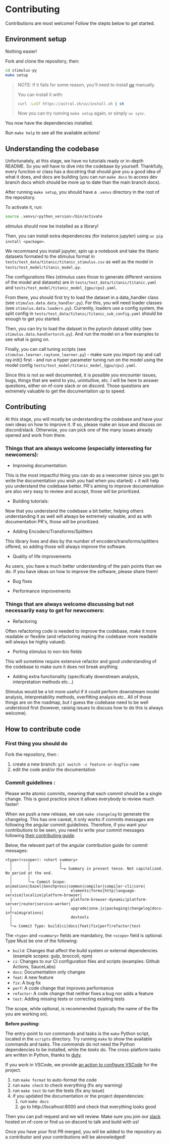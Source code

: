 # Contributing

Contributions are most welcome! Follow the stepts below to get started.

## Environment setup

Nothing easier!

Fork and clone the repository, then:

```bash
cd stimulus-py
make setup
```

> NOTE:
> If it fails for some reason,
> you'll need to install
> [uv](https://github.com/astral-sh/uv)
> manually.
>
> You can install it with:
>
> ```bash
> curl -LsSf https://astral.sh/uv/install.sh | sh
> ```
>
> Now you can try running `make setup` again,
> or simply `uv sync`.

You now have the dependencies installed.

Run `make help` to see all the available actions!

## Understanding the codebase

Unfortunately, at this stage, we have no tutorials ready or in-depth README. So you will have to dive into the codebase by yourself. 
Thankfully, every function or class has a docstring that should give you a good idea of what it does, and docs are building (you can run `make docs` to access dev branch docs which should be more up to date than the main branch docs).

After running `make setup`, you should have a `.venvs` directory in the root of the repository.

To activate it, run:

```bash
source .venvs/<python_version>/bin/activate
```

stimulus should now be installed as a library!

Then, you can install extra dependencies (for instance jupyter) using `uv pip install <package>`.

We recommand you install jupyter, spin up a notebook and take the titanic datasets formated to the stimulus format in `tests/test_data/titanic/titanic_stimulus.csv` as well as the model in `tests/test_model/titanic_model.py`. 

The configurations files (stimulus uses those to generate different versions of the model and datasets) are in `tests/test_data/titanic/titanic.yaml` and `tests/test_model/titanic_model_{gpu/cpu}.yaml`. 

From there, you should first try to load the dataset in a data_handler class (see `stimulus.data.data_handler.py`). For this, you will need loader classes (see `stimulus.data.loaders.py`). Currently, loaders use a config system, the split config in `tests/test_data/titanic/titanic_sub_config.yaml` should be enough to get you started. 

Then, you can try to load the dataset in the pytorch dataset utility (see `stimulus.data.handlertorch.py`). And run the model on a few examples to see what is going on. 

Finally, you can call tuning scripts (see `stimulus.learner.raytune_learner.py`) - make sure you import ray and call ray.init() first - and run a hyper parameter tuning run on the model using the model config `tests/test_model/titanic_model_{gpu/cpu}.yaml`. 

Since this is not so well documented, it is possible you encounter issues, bugs, things that are weird to you, unintuitive, etc. I will be here to answer questions, either on nf-core slack or on discord. Those questions are extremely valuable to get the documentation up to speed.

## Contributing

At this stage, you will mostly be understanding the codebase and have your own ideas on how to improve it. If so, please make an issue and discuss on discord/slack. Otherwise, you can pick one of the many issues already opened and work from there. 

### Things that are always welcome (especially interesting for newcomers):

- Improving documentation:

This is the most impactful thing you can do as a newcomer (since you get to write the documentation you wish you had when you started) + it will help you understand the codebase better. PR's aiming to improve documentation are also very easy to review and accept, those will be prioritized.

- Building tutorials: 

Now that you understand the codebase a bit better, helping others understanding it as well will always be extremely valuable, and as with documentation PR's, those will be prioritized.

- Adding Encoders/Transforms/Splitters

This library lives and dies by the number of encoders/transforms/splitters offered, so adding those will always improve the software.

- Quality of life improvements

As users, you have a much better understanding of the pain points than we do. If you have ideas on how to improve the software, please share them!

- Bug fixes 

- Performance improvements 

### Things that are always welcome discussing but not necessarily easy to get for newcomers: 

- Refactoring 

Often refactoring code is needed to improve the codebase, make it more readable or flexible (and refactoring making the codebase more readable will always be highly valued). 

- Porting stimulus to non-bio fields

This will sometime require extensive refactor and good understanding of the codebase to make sure it does not break anything.

- Adding extra functionality (specifically downstream analysis, interpretation methods etc...)

Stimulus would be a lot more useful if it could perform downstream model analysis, interpretability methods, overfitting analysis etc.. All of those things are on the roadmap, but I guess the codebase need to be well understood first (however, raising issues to discuss how to do this is always welcome).

## How to contribute code

### First thing you should do

Fork the repository, then : 

1. create a new branch: `git switch -c feature-or-bugfix-name`
1. edit the code and/or the documentation

### Commit guidelines : 

Please write atomic commits, meaning that each commit should be a single change. This is good practice since it allows everybody to review much faster!

When we push a new release, we use `make changelog` to generate the changelog. This has one caveat, it only works if commits messages are following the angular commit guidelines. Therefore, if you want your contributions to be seen, you need to write your commit messages following [their contributing guide](https://github.com/angular/angular/blob/master/CONTRIBUTING.md#commit-message-format).

Below, the relevant part of the angular contribution guide for commit messages: 

```
<type>(<scope>): <short summary>
  │       │             │
  │       │             └─⫸ Summary in present tense. Not capitalized. No period at the end.
  │       │
  │       └─⫸ Commit Scope: animations|bazel|benchpress|common|compiler|compiler-cli|core|
  │                          elements|forms|http|language-service|localize|platform-browser|
  │                          platform-browser-dynamic|platform-server|router|service-worker|
  │                          upgrade|zone.js|packaging|changelog|docs-infra|migrations|
  │                          devtools
  │
  └─⫸ Commit Type: build|ci|docs|feat|fix|perf|refactor|test
```

The `<type>` and `<summary>` fields are mandatory, the `<scope>` field is optional.
Type
Must be one of the following:

- `build`: Changes that affect the build system or external dependencies (example scopes: gulp, broccoli, npm)
- `ci`: Changes to our CI configuration files and scripts (examples: Github Actions, SauceLabs)
- `docs`: Documentation only changes
- `feat`: A new feature
- `fix`: A bug fix
- `perf`: A code change that improves performance
- `refactor`: A code change that neither fixes a bug nor adds a feature
- `test`: Adding missing tests or correcting existing tests

The scope, while optional, is recommended (typically the name of the file you are working on).

**Before pushing:**

The entry-point to run commands and tasks is the `make` Python script,
located in the `scripts` directory. Try running `make` to show the available commands and tasks.
The *commands* do not need the Python dependencies to be installed,
while the *tasks* do.
The cross-platform tasks are written in Python, thanks to [duty](https://github.com/pawamoy/duty).

If you work in VSCode, we provide
[an action to configure VSCode](https://pawamoy.github.io/copier-uv/work/#vscode-setup)
for the project.

1. run `make format` to auto-format the code
1. run `make check` to check everything (fix any warning)
1. run `make test` to run the tests (fix any issue)
1. if you updated the documentation or the project dependencies:
    1. run `make docs`
    1. go to http://localhost:8000 and check that everything looks good

Then you can pull request and we will review. Make sure you join our [slack](https://nfcore.slack.com/channels/deepmodeloptim) hosted on nf-core or find us on discord to talk and build with us!

Once you have your first PR merged, you will be added to the repository as a contributor and your contributions will be aknowledged!


